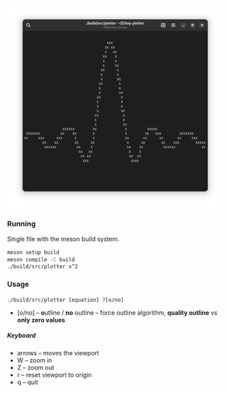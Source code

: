 ![preview](/screenshot.png)

### Running

Single file with the meson build system.

```sh
meson setup build
meson compile -C build
./build/src/plotter x^2
```

### Usage

`./build/src/plotter [equation] ?[o/no]`

- [o\/no] – **o**utline / **no** outline – force outline algorithm, **quality outline** vs **only zero values**

##### Keyboard

- arrows – moves the viewport
- W – zoom in
- Z – zoom out
- r – reset viewport to origin
- q – quit
